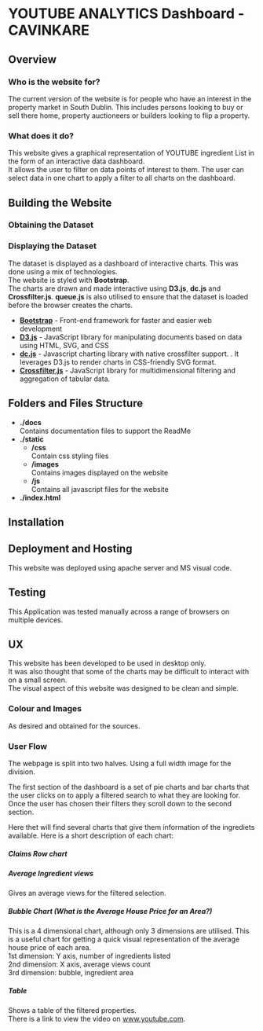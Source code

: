 # YOUTUBE ANALYTICS Dashboard - CAVINKARE

## Overview

### Who is the website for?
The current version of the website is for people who have an interest in the property market in South Dublin. 
This includes persons looking to buy or sell there home, property auctioneers or builders looking to flip a property.

### What does it do?
This website gives a graphical representation of YOUTUBE ingredient List in the form of an interactive data dashboard.  
It allows the user to filter on data points of interest to them. The user can select data in one chart to apply a filter to all charts on the dashboard. 


## Building the Website
### Obtaining the Dataset


### Displaying the Dataset  
The dataset is displayed as a dashboard of interactive charts. This was done using a mix of technologies.  
The website is styled with **Bootstrap**.  
The charts are drawn and made interactive using **D3.js**, **dc.js** and **Crossfilter.js**. 
**queue.js** is also utilised to ensure that the dataset is loaded before the browser creates the charts.

- [**Bootstrap**](https://getbootstrap.com/) - Front-end framework for faster and easier web development  
- [**D3.js**](https://d3js.org/) - JavaScript library for manipulating documents based on data using HTML, SVG, and CSS  
- [**dc.js**](https://dc-js.github.io/dc.js/) - Javascript charting library with native crossfilter support. . It leverages D3.js to render charts in CSS-friendly SVG format.
- [**Crossfilter.js**](http://square.github.io/crossfilter/) - JavaScript library for multidimensional filtering and aggregation of tabular data.

## Folders and Files Structure

- **./docs**  
    Contains documentation files to support the ReadMe
- **./static**
    - **/css**  
    Contain css styling files
    - **/images**  
    Contains images displayed on the website
    - **/js**  
    Contains all javascript files for the website
- **./index.html**

## Installation


## Deployment and Hosting
This website was deployed using apache server and MS visual code.

## Testing
This Application was tested manually across a range of browsers on multiple devices.  


## UX
This website has been developed to be used in desktop only.  
It was also thought that some of the charts may be difficult to interact with on a small screen.  
The visual aspect of this website was designed to be clean and simple.  

### Colour and Images

As desired and obtained for the sources.

### User Flow
The webpage is split into two halves. Using a full width image for the division.  

The first section of the dashboard is a set of pie charts and bar charts that the user clicks on to apply a filtered search to what they are looking for. Once the user has chosen their filters they scroll down to the second section.

Here thet will find several charts that give them information of the ingrediets available. Here is a short description of each chart: 

##### Claims Row chart

##### Average Ingredient views
Gives an average views for the filtered selection.

##### Bubble Chart (What is the Average House Price for an Area?)
This is a 4 dimensional chart, although only 3 dimensions are utilised.
This is a useful chart for getting a quick visual representation of the average house price of each area.  
1st dimension: Y axis, number of ingredients listed  
2nd dimension: X axis, average views count  
3rd dimension: bubble, ingredient area  

##### Table
Shows a table of the filtered properties.  
There is a link to view the video on www.youtube.com. 
